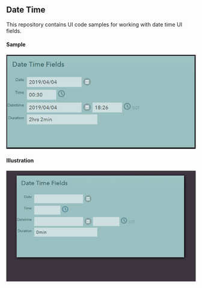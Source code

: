 ## Date Time

This repository contains UI code samples for working with date time UI fields.

#### Sample

![Date Time Fields](images/s1.PNG)

#### Illustration

![Illustration](images/s2.gif)